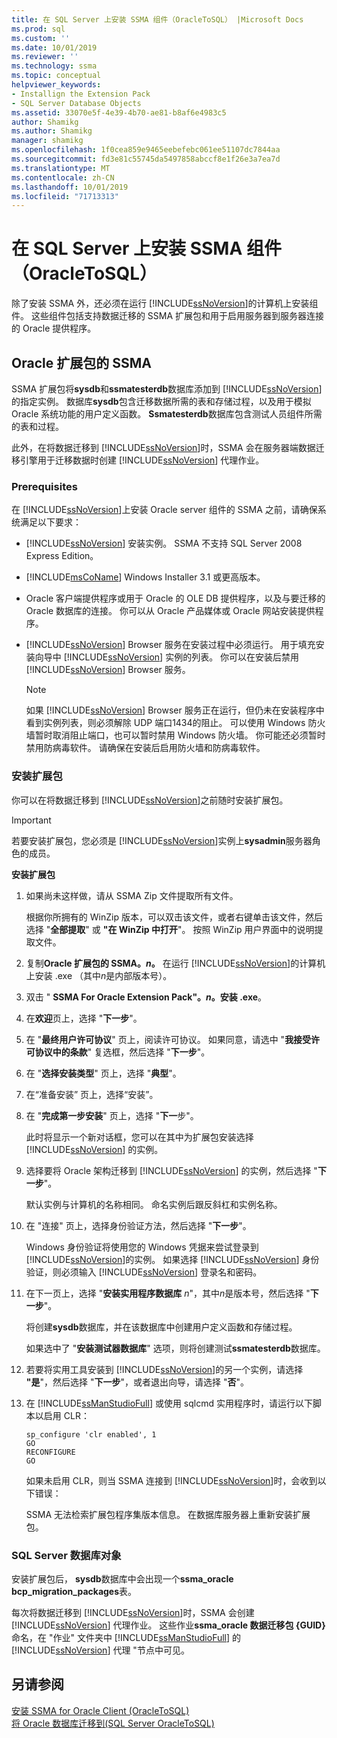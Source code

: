 ```yaml
---
title: 在 SQL Server 上安装 SSMA 组件（OracleToSQL） |Microsoft Docs
ms.prod: sql
ms.custom: ''
ms.date: 10/01/2019
ms.reviewer: ''
ms.technology: ssma
ms.topic: conceptual
helpviewer_keywords:
- Installign the Extension Pack
- SQL Server Database Objects
ms.assetid: 33070e5f-4e39-4b70-ae81-b8af6e4983c5
author: Shamikg
ms.author: Shamikg
manager: shamikg
ms.openlocfilehash: 1f0cea859e9465eebefebc061ee51107dc7844aa
ms.sourcegitcommit: fd3e81c55745da5497858abccf8e1f26e3a7ea7d
ms.translationtype: MT
ms.contentlocale: zh-CN
ms.lasthandoff: 10/01/2019
ms.locfileid: "71713313"
---
```

# <a name="installing-ssma-components-on-sql-server-oracletosql"></a>在 SQL Server 上安装 SSMA 组件（OracleToSQL）

除了安装 SSMA 外，还必须在运行 [!INCLUDE[ssNoVersion](../../includes/ssnoversion-md.md)]的计算机上安装组件。 这些组件包括支持数据迁移的 SSMA 扩展包和用于启用服务器到服务器连接的 Oracle 提供程序。  
  
## <a name="ssma-for-oracle-extension-pack"></a>Oracle 扩展包的 SSMA

SSMA 扩展包将**sysdb**和**ssmatesterdb**数据库添加到 [!INCLUDE[ssNoVersion](../../includes/ssnoversion-md.md)]的指定实例。 数据库**sysdb**包含迁移数据所需的表和存储过程，以及用于模拟 Oracle 系统功能的用户定义函数。 **Ssmatesterdb**数据库包含测试人员组件所需的表和过程。  
  
此外，在将数据迁移到 [!INCLUDE[ssNoVersion](../../includes/ssnoversion-md.md)]时，SSMA 会在服务器端数据迁移引擎用于迁移数据时创建 [!INCLUDE[ssNoVersion](../../includes/ssnoversion-md.md)] 代理作业。  
  
### <a name="prerequisites"></a>Prerequisites

在 [!INCLUDE[ssNoVersion](../../includes/ssnoversion-md.md)]上安装 Oracle server 组件的 SSMA 之前，请确保系统满足以下要求：  
  
- [!INCLUDE[ssNoVersion](../../includes/ssnoversion-md.md)] 安装实例。 SSMA 不支持 SQL Server 2008 Express Edition。
  
- [!INCLUDE[msCoName](../../includes/msconame_md.md)] Windows Installer 3.1 或更高版本。  
  
- Oracle 客户端提供程序或用于 Oracle 的 OLE DB 提供程序，以及与要迁移的 Oracle 数据库的连接。 你可以从 Oracle 产品媒体或 Oracle 网站安装提供程序。  
  
- [!INCLUDE[ssNoVersion](../../includes/ssnoversion-md.md)] Browser 服务在安装过程中必须运行。 用于填充安装向导中 [!INCLUDE[ssNoVersion](../../includes/ssnoversion-md.md)] 实例的列表。 你可以在安装后禁用 [!INCLUDE[ssNoVersion](../../includes/ssnoversion-md.md)] Browser 服务。  
  
    > [!NOTE]  
    > 如果 [!INCLUDE[ssNoVersion](../../includes/ssnoversion-md.md)] Browser 服务正在运行，但仍未在安装程序中看到实例列表，则必须解除 UDP 端口1434的阻止。 可以使用 Windows 防火墙暂时取消阻止端口，也可以暂时禁用 Windows 防火墙。 你可能还必须暂时禁用防病毒软件。 请确保在安装后启用防火墙和防病毒软件。  
  
### <a name="installing-the-extension-pack"></a>安装扩展包

你可以在将数据迁移到 [!INCLUDE[ssNoVersion](../../includes/ssnoversion-md.md)]之前随时安装扩展包。  
  
> [!IMPORTANT]  
> 若要安装扩展包，您必须是 [!INCLUDE[ssNoVersion](../../includes/ssnoversion-md.md)]实例上**sysadmin**服务器角色的成员。  
  
**安装扩展包**
  
1. 如果尚未这样做，请从 SSMA Zip 文件提取所有文件。  
  
    根据你所拥有的 WinZip 版本，可以双击该文件，或者右键单击该文件，然后选择 "**全部提取**" 或 **"在 WinZip 中打开**"。 按照 WinZip 用户界面中的说明提取文件。  
  
2. 复制**Oracle 扩展包的 SSMA。*n*。** 在运行 [!INCLUDE[ssNoVersion](../../includes/ssnoversion-md.md)]的计算机上安装 .exe （其中*n*是内部版本号）。  
  
3. 双击 " **SSMA For Oracle Extension Pack"。*n*。安装 .exe**。  
  
4. 在**欢迎**页上，选择 "**下一步**"。  
  
5. 在 "**最终用户许可协议**" 页上，阅读许可协议。 如果同意，请选中 "**我接受许可协议中的条款**" 复选框，然后选择 "**下一步**"。  
  
6. 在 "**选择安装类型**" 页上，选择 "**典型**"。  
  
7. 在“准备安装” 页上，选择“安装”。  
  
8. 在 "**完成第一步安装**" 页上，选择 "**下一**步"。  
  
    此时将显示一个新对话框，您可以在其中为扩展包安装选择 [!INCLUDE[ssNoVersion](../../includes/ssnoversion-md.md)] 的实例。  
  
9. 选择要将 Oracle 架构迁移到 [!INCLUDE[ssNoVersion](../../includes/ssnoversion-md.md)] 的实例，然后选择 "**下一步**"。  
  
    默认实例与计算机的名称相同。 命名实例后跟反斜杠和实例名称。  
  
10. 在 "连接" 页上，选择身份验证方法，然后选择 "**下一步**"。  
  
    Windows 身份验证将使用您的 Windows 凭据来尝试登录到 [!INCLUDE[ssNoVersion](../../includes/ssnoversion-md.md)]的实例。 如果选择 [!INCLUDE[ssNoVersion](../../includes/ssnoversion-md.md)] 身份验证，则必须输入 [!INCLUDE[ssNoVersion](../../includes/ssnoversion-md.md)] 登录名和密码。  
  
11. 在下一页上，选择 "**安装实用程序数据库** *n*"，其中*n*是版本号，然后选择 "**下一步**"。  
  
    将创建**sysdb**数据库，并在该数据库中创建用户定义函数和存储过程。  
  
    如果选中了 "**安装测试器数据库**" 选项，则将创建测试**ssmatesterdb**数据库。  
  
12. 若要将实用工具安装到 [!INCLUDE[ssNoVersion](../../includes/ssnoversion-md.md)]的另一个实例，请选择 **"是**"，然后选择 "**下一步**"，或者退出向导，请选择 "**否**"。  
  
13. 在 [!INCLUDE[ssManStudioFull](../../includes/ssmanstudiofull-md.md)] 或使用 sqlcmd 实用程序时，请运行以下脚本以启用 CLR：  
  
    ```
    sp_configure 'clr enabled', 1  
    GO  
    RECONFIGURE  
    GO  
    ```

    如果未启用 CLR，则当 SSMA 连接到 [!INCLUDE[ssNoVersion](../../includes/ssnoversion-md.md)]时，会收到以下错误：  
  
    SSMA 无法检索扩展包程序集版本信息。 在数据库服务器上重新安装扩展包。  
  
### <a name="sql-server-database-objects"></a>SQL Server 数据库对象  

安装扩展包后， **sysdb**数据库中会出现一个**ssma_oracle bcp_migration_packages**表。

每次将数据迁移到 [!INCLUDE[ssNoVersion](../../includes/ssnoversion-md.md)]时，SSMA 会创建 [!INCLUDE[ssNoVersion](../../includes/ssnoversion-md.md)] 代理作业。 这些作业**ssma_oracle 数据迁移包 {GUID}** 命名，在 "作业" 文件夹中 [!INCLUDE[ssManStudioFull](../../includes/ssmanstudiofull-md.md)] 的 [!INCLUDE[ssNoVersion](../../includes/ssnoversion-md.md)] 代理 "节点中可见。  
  
## <a name="see-also"></a>另请参阅

[安装 SSMA for Oracle Client &#40;OracleToSQL&#41;](../../ssma/oracle/installing-ssma-for-oracle-client-oracletosql.md)  
[将 Oracle 数据库迁移到&#40;SQL Server OracleToSQL&#41;](../../ssma/oracle/migrating-oracle-databases-to-sql-server-oracletosql.md)  
